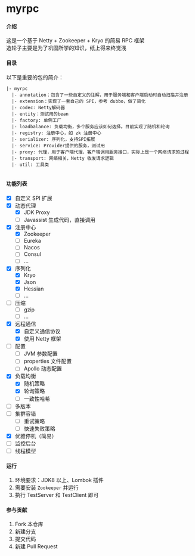 # myrpc

#### 介绍
这是一个基于 Netty + Zookeeper + Kryo 的简易 RPC 框架<br>造轮子主要是为了巩固所学的知识，纸上得来终觉浅

#### 目录
以下是重要的包的简介：
```
|- myrpc
  |- annotation：包含了一些自定义的注解，用于服务端和客户端启动时自动扫描并注册
  |- extension：实现了一套自己的 SPI，参考 dubbo，做了简化
  |- codec: Netty解码器
  |- entity：测试用的bean
  |- factory: 单例工厂
  |- loadbalance: 负载均衡，多个服务应该如何选择。目前实现了随机和轮询
  |- registry: 注册中心，如 zk 注册中心
  |- serializer: 序列化，支持SPI拓展
  |- service: Provider提供的服务，测试用
  |- proxy: 代理，用于客户端代理，客户端调用服务接口，实际上是一个网络请求的过程
  |- transport: 网络相关，Netty 收发请求逻辑
  |- util: 工具类
 
```

#### 功能列表
- [x] 自定义 SPI 扩展
- [x] 动态代理
    - [x] JDK Proxy
    - [ ] Javassist 生成代码，直接调用
- [x] 注册中心
    - [x] Zookeeper
    - [ ] Eureka
    - [ ] Nacos
    - [ ] Consul
    - [ ] ...
- [x] 序列化
    - [x] Kryo
    - [x] Json
    - [x] Hessian
    - [ ] ...
- [ ] 压缩
    - [ ] gzip
    - [ ] ...
- [x] 远程通信
    - [x] 自定义通信协议
    - [x] 使用 Netty 框架
- [ ] 配置
    - [ ] JVM 参数配置
    - [ ] properties 文件配置
    - [ ] Apollo 动态配置
- [x] 负载均衡
    - [x] 随机策略
    - [x] 轮询策略
    - [ ] 一致性哈希
- [ ] 多版本
- [ ] 集群容错
    - [ ] 重试策略
    - [ ] 快速失败策略
- [x] 优雅停机（简易）
- [ ] 监控后台
- [ ] 线程模型

#### 运行
1. 环境要求：JDK8 以上、Lombok 插件
2. 需要安装 `Zookeeper` 并运行
3. 执行 TestServer 和 TestClient 即可

#### 参与贡献
1.  Fork 本仓库
2.  新建分支
3.  提交代码
4.  新建 Pull Request
